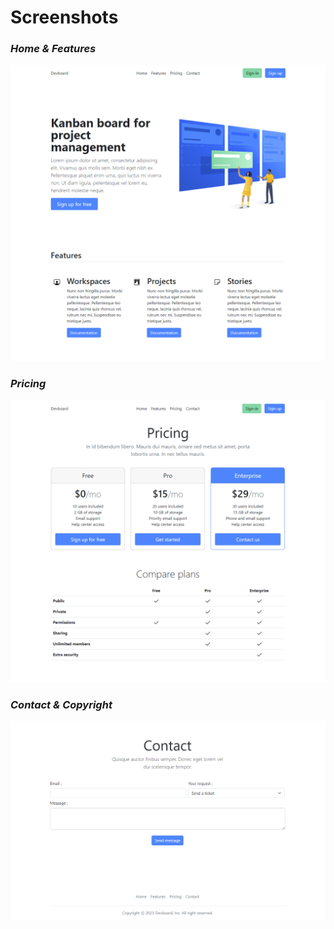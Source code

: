 # Screenshots

### *Home & Features*

![image](../docs/screenshots/home.png)

### *Pricing*

![image](../docs/screenshots/pricing.png)

### *Contact & Copyright*

![image](../docs/screenshots/contact.png)
